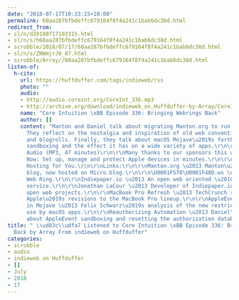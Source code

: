 ```yaml
---
date: "2018-07-17T10:33:15+10:00"
permalink: 60aa287bfbdeffc679164f8f4a241c1bab6dc38d.html
redirect_from:
- sl/n/d20180717103315.html
- sl/n/s/h60aa287bfbdeffc679164f8f4a241c1bab6dc38d.html
- scrobble/2018/07/17/60aa287bfbdeffc679164f8f4a241c1bab6dc38d.html
- sl/n/s/ZNWmjrJ0_87.html
- scrobble/Array//60aa287bfbdeffc679164f8f4a241c1bab6dc38d.html
listen-of:
  h-cite:
    url: https://huffduffer.com/tags/indieweb/rss
    photo: ""
    audio:
    - http://audio.coreint.org/CoreInt_336.mp3
    - http://archive.org/download/indieweb_on_Huffduffer-by-Array/CoreInt_336.mp3
    name: "Core Intuition \xBB Episode 336: Bringing Webrings Back"
    author: []
    content: "Manton and Daniel talk about migrating Manton.org to run on Micro.blog.
      They reflect on the nostalgia and inspiration of old web conventions like webrings
      and blogrolls. Finally, they talk about macOS Mojave\u2019s forthcoming AppleEvent
      sandboxing and the effect it has on a wide variety of apps.\r\n\r\nhttp://audio.coreint.org/CoreInt_336.mp3\r\n\r\nDownload
      Audio (MP3, 47 minutes)\r\n\r\nMany thanks to our sponsors this week:\r\n\r\nJamf
      Now: Set up, manage and protect Apple devices in minutes.\r\n\r\nLinode: Cloud
      Hosting for You.\r\n\r\nLinks:\r\n\r\nManton.org \u2013 Manton\u2019s personal
      blog, now hosted on Micro.blog.\r\n\r\n\U0001F578\U0001F48D.ws \u2013 IndieWeb
      Web Ring.\r\n\r\nIndiepaper.io \u2013 An open web oriented \u201Cread later\u201D
      service.\r\n\r\nJonathan LaCour \u2013 Developer of Indiepaper.io and other
      open web projects.\r\n\r\nMacBook Pro Refresh \u2013 TechCrunch reporting on
      Apple\u2019s revisions to the MacBook Pro lineup.\r\n\r\nAppleEvent Sandboxing
      in Mojave \u2013 Felix Schwarz\u2019s analysis of the new restrictions on AppleEvent
      use by macOS apps.\r\n\r\nReauthorizing Automation \u2013 Daniel\u2019s post
      about AppleEvent sandboxing and resetting the authorization databases.\r\n\r\nhttps://coreint.org/2018/07/episode-336-bringing-webrings-back/"
title: " \\ud83c\\udfa7 Listened to Core Intuition \xBB Episode 336: Bringing Webrings
  Back by Array From indieweb on Huffduffer"
categories:
- scrobble
- audio
- indieweb on Huffduffer
- []
- July
- 2018
- 17
---
```

